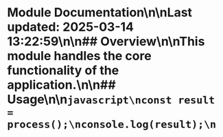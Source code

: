 # Module Documentation\n\nLast updated: 2025-03-14 13:22:59\n\n## Overview\n\nThis module handles the core functionality of the application.\n\n## Usage\n\n```javascript\nconst result = process();\nconsole.log(result);\n```
